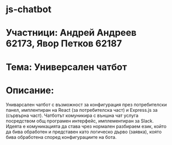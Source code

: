 # js-chatbot

# Участници: Андрей Андреев 62173, Явор Петков 62187

# Тема: Универсален чатбот

# Описание: 
Униварсален чатбот с възможност за конфигурация през потребителски панел, имплентиран на React (за потребителска част) и Express.js за (сървърна част). Чатботът комуникира с външна чат услуга посредством общ програмен интерфейс, имплементиран за Slack. Идеята е комуникацията да става чрез нормален разбираем език, който да бива обработен и представен като логическо дърво (заявка), която бива обработена според конфигурациите на бота.
